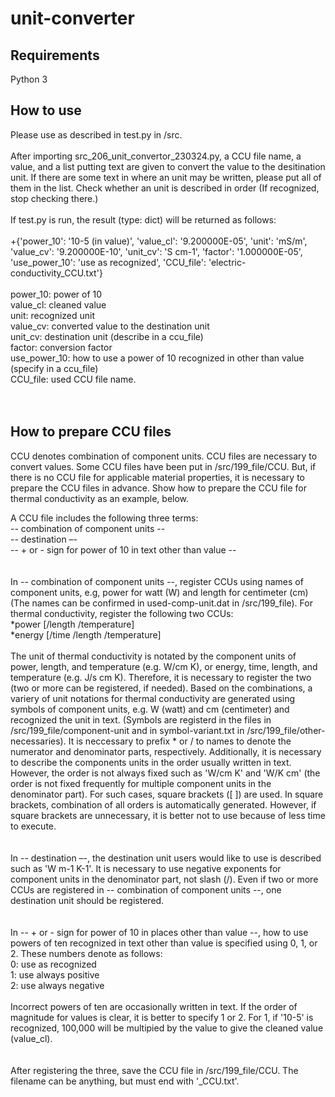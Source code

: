 # unit-converter


## Requirements
Python 3


## How to use
Please use as described in test.py in /src.<br>
<br>
After importing src_206_unit_convertor_230324.py, a CCU file name, a value, and a list putting text are given to convert the value to the desitination unit. If there are some text in where an unit may be written, please put all of them in the list. Check whether an unit is described in order (If recognized, stop checking there.)
<br>
<br>
If test.py is run, the result (type: dict) will be returned as follows:<br>
<br>
+{'power_10': '10-5 (in value)', 'value_cl': '9.200000E-05', 'unit': 'mS/m', 'value_cv': '9.200000E-10', 'unit_cv': 'S cm-1', 'factor': '1.000000E-05', 'use_power_10': 'use as recognized', 'CCU_file': 'electric-conductivity_CCU.txt'}<br>
<br>
power_10: power of 10<br>
value_cl: cleaned value<br>
unit: recognized unit<br>
value_cv: converted value to the destination unit<br>
unit_cv: destination unit (describe in a ccu_file)<br>
factor: conversion factor<br>
use_power_10: how to use a power of 10 recognized in other than value (specify in a ccu_file)<br>
CCU_file: used CCU file name.<br>
<br>
<br>


## How to prepare CCU files
CCU denotes combination of component units.
CCU files are necessary to convert values.
Some CCU files have been put in /src/199_file/CCU.
But, if there is no CCU file for applicable material properties, it is necessary to prepare the CCU files in advance.
Show how to prepare the CCU file for thermal conductivity as an example, below.


A CCU file includes the following three terms:<br>
-- combination of component units --<br>
-- destination –-<br>
-- + or - sign for power of 10 in text other than value --<br>
<br>
<br>
In -- combination of component units --, register CCUs using names of component units, e.g, power for watt (W) and length for centimeter (cm) (The names can be confirmed in used-comp-unit.dat in /src/199_file).
For thermal conductivity, register the following two CCUs:<br>
*power [/length /temperature]<br>
*energy [/time /length /temperature]<br>
<br>
The unit of thermal conductivity is notated by the component units of power, length, and temperature (e.g. W/cm K), or energy, time, length, and temperature (e.g. J/s cm K).
Therefore, it is necessary to register the two (two or more can be registered, if needed).
Based on the combinations, a variery of unit notations for thermal conductivity are generated using symbols of component units, e.g. W (watt) and cm (centimeter) and recognized the unit in text.
(Symbols are registerd in the files in /src/199_file/component-unit and in symbol-variant.txt in /src/199_file/other-necessaries).
It is neccessary to prefix * or / to names to denote the numerator and denominator parts, respectively.
Additionally, it is necessary to describe the components units in the order usually written in text.
However, the order is not always fixed such as 'W/cm K' and 'W/K cm' (the order is not fixed frequently for multiple component units in the denominator part).
For such cases, square brackets ([ ]) are used.
In square brackets, combination of all orders is automatically generated.
However, if square brackets are unnecessary, it is better not to use because of less time to execute.<br>
<br>
<br>
In -- destination –-, the destination unit users would like to use is described such as 'W m-1 K-1'.
It is necessary to use negative exponents for component units in the denominator part, not slash (/).
Even if two or more CCUs are registered in -- combination of component units --, one destination unit should be registered.<br>
<br>
<br>
In -- + or - sign for power of 10 in places other than value --, how to use powers of ten recognized in text other than value is specified using 0, 1, or 2.
These numbers denote as follows:<br>
0: use as recognized<br>
1: use always positive<br>
2: use always negative<br>
<br>
Incorrect powers of ten are occasionally written in text.
If the order of magnitude for values is clear, it is better to specify 1 or 2.
For 1, if '10-5' is recognized, 100,000 will be multipied by the value to give the cleaned value (value_cl).<br>
<br>
<br>
After registering the three, save the CCU file in /src/199_file/CCU.
The filename can be anything, but must end with '_CCU.txt'.

